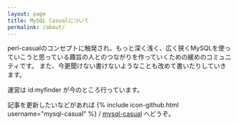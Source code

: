 ```yaml
---
layout: page
title: MySQL Casualについて
permalink: /about/
---
```

perl-casualのコンセプトに触発され、もっと深く浅く、広く狭くMySQLを使っていこうと思っている趣旨の人とのつながりを作っていくための緩めのコミュニティです。
また、今更聞けない書けないようなことも改めて書いたりしていきます。

運営は id:myfinder が今のところ行っています。

記事を更新したいなどがあれば
{% include icon-github.html username="mysql-casual" %} /
[mysql-casual](https://github.com/mysql-casual/mysql-casual.github.io)
へどうぞ。
